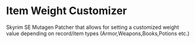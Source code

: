 # Item Weight Customizer

Skyrim SE Mutagen Patcher that allows for setting a customized weight value
depending on record/item types (Armor,Weapons,Books,Potions etc.)